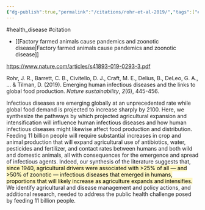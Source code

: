 ```yaml
---
{"dg-publish":true,"permalink":"/citations/rohr-et-al-2019/","tags":["#health_disease","#citation"],"created":"2025-10-23T17:42:46.263+01:00","updated":"2025-10-23T18:06:08.929+01:00"}
---
```


#health_disease #citation 

- [[Factory farmed animals cause pandemics and zoonotic disease\|Factory farmed animals cause pandemics and zoonotic disease]]

https://www.nature.com/articles/s41893-019-0293-3.pdf

Rohr, J. R., Barrett, C. B., Civitello, D. J., Craft, M. E., Delius, B., DeLeo, G. A., ... & Tilman, D. (2019). Emerging human infectious diseases and the links to global food production. _Nature sustainability_, _2_(6), 445-456.

Infectious diseases are emerging globally at an unprecedented rate while global food demand is projected to increase sharply by 2100. Here, we synthesize the pathways by which projected agricultural expansion and intensification will influence human infectious diseases and how human infectious diseases might likewise affect food production and distribution. Feeding 11 billion people will require substantial increases in crop and animal production that will expand agricultural use of antibiotics, water, pesticides and fertilizer, and contact rates between humans and both wild and domestic animals, all with consequences for the emergence and spread of infectious agents. Indeed, our synthesis of the literature suggests that, <mark style="background: #FFF3A3A6;">since 1940, agricultural drivers were associated with >25% of all — and >50% of zoonotic — infectious diseases that emerged in humans, proportions that will likely increase as agriculture expands and intensifies.</mark> We identify agricultural and disease management and policy actions, and additional research, needed to address the public health challenge posed by feeding 11 billion people.